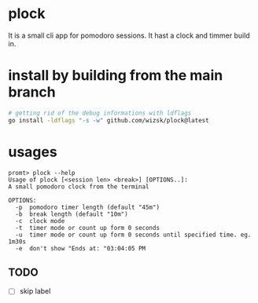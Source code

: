 # plock

It is a small cli app for pomodoro sessions. It hast a clock and timmer build in.

# install by building from the main branch

```bash
# getting rid of the debug informations with ldflags
go install -ldflags "-s -w" github.com/wizsk/plock@latest
```

# usages
```
promt> plock --help
Usage of plock [<session len> <break>] [OPTIONS..]:
A small pomodoro clock from the terminal

OPTIONS:
  -p  pomodoro timer length (default "45m")
  -b  break length (default "10m")
  -c  clock mode
  -t  timer mode or count up form 0 seconds
  -u  timer mode or count up form 0 seconds until specified time. eg. 1m30s
  -e  don't show "Ends at: "03:04:05 PM
```

## TODO

- [ ] skip label
